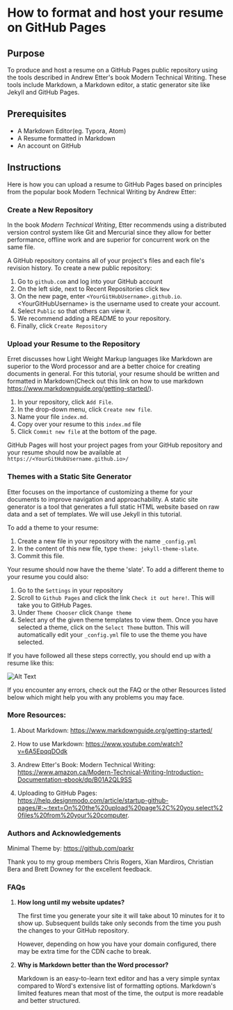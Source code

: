 # How to format and host your resume on GitHub Pages



## Purpose

To produce and host a resume on a GitHub Pages public repository using the tools described in Andrew Etter's book Modern Technical Writing. These tools include Markdown, a Markdown editor, a static generator site like Jekyll and GitHub Pages.



## Prerequisites

- A Markdown Editor(eg. Typora, Atom)
- A Resume formatted in Markdown
- An account on GitHub

 

## Instructions

Here is how you can upload a resume to GitHub Pages based on principles from the popular book Modern Technical Writing by Andrew Etter:

### Create a New Repository

In the book *Modern Technical Writing*, Etter recommends using a distributed version control system like Git and Mercurial since they allow for better performance, offline work and are superior for concurrent work on the same file. 

A GitHub repository contains all of your project's files and each file's revision history. To create a new public repository:

1. Go to `github.com` and log into your GitHub account
2. On the left side, next to Recent Repositories click `New`
3. On the new page, enter `<YourGitHubUsername>.github.io`. \<YourGitHubUsername>  is the username used to create your account.
4. Select `Public` so that others can view it.
5. We recommend adding a README to your repository.
6. Finally, click `Create Repository`



### Upload your Resume to the Repository

Erret discusses how Light Weight Markup languages like Markdown are superior to the Word processor and are a better choice for creating documents in general. For this tutorial, your resume should be written and formatted in Markdown(Check out this link on how to use markdown https://www.markdownguide.org/getting-started/).

1. In your repository, click `Add File`.
2. In the drop-down menu, click `Create new file`.
3. Name your file `index.md`.
4. Copy over your resume to this `index.md` file
5. Click `Commit new file` at the bottom of the page.

GitHub Pages will host your project pages from your GitHub repository and your resume should now be available at `https://<YourGitHubUsername.github.io>/`



### Themes with a Static Site Generator

Etter focuses on the importance of customizing a theme for your documents to improve navigation and approachability. A static site generator is a tool that generates a full static HTML website based on raw data and a set of templates. We will use Jekyll in this tutorial.

To add a theme to your resume:

1. Create a new file in your repository with the name `_config.yml`
2. In the content of this new file, type `theme: jekyll-theme-slate`.
3. Commit this file.

Your resume should now have the theme 'slate'. To add a different theme to your resume you could also:

1. Go to the `Settings` in your repository
2. Scroll to `Github Pages` and click the link `Check it out here!`. This will take you to GitHub Pages.
3. Under `Theme Chooser` click `Change theme`
4. Select any of the given theme templates to view them. Once you have selected a theme, click on the `Select Theme` button. This will automatically edit your `_config.yml` file to use the theme you have selected.



If you have followed all these steps correctly, you should end up with a resume like this:



![Alt Text](https://media.giphy.com/media/oAkxccxCILyk5Caifz/giphy.gif)







If you encounter any errors, check out the FAQ or the other Resources listed below which might help you with any problems you may face.



### More Resources:

1. About Markdown: https://www.markdownguide.org/getting-started/

2. How to use Markdown: https://www.youtube.com/watch?v=6A5EpqqDOdk

3. Andrew Etter's Book: Modern Technical Writing: https://www.amazon.ca/Modern-Technical-Writing-Introduction-Documentation-ebook/dp/B01A2QL9SS

4. Uploading to GitHub Pages: https://help.designmodo.com/article/startup-github-pages/#:~:text=On%20the%20upload%20page%2C%20you,select%20files%20from%20your%20computer.

   

### Authors and Acknowledgements

Minimal Theme by: https://github.com/parkr

Thank you to my group members Chris Rogers, Xian Mardiros, Christian Bera and Brett Downey for the excellent feedback.



### FAQs

1. **How long until my website updates?**

   The first time you generate your site it will take about 10 minutes for it to show up. Subsequent builds take only seconds from the time you push the changes to your GitHub repository.

   However, depending on how you have your domain configured, there may be extra time for the CDN cache to break.

2. **Why is Markdown better than the Word processor?**

   Markdown is an easy-to-learn text editor and has a very simple syntax compared to Word's extensive list of formatting options. Markdown's limited features mean that most of the time, the output is more readable and better structured.

